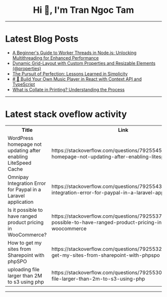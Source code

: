 <h1 align="center">Hi 👋, I'm Tran Ngoc Tam</h1>

---

# Latest Blog Posts 
<!-- BLOG-POST-LIST:START -->
- [A Beginner&#39;s Guide to Worker Threads in Node.js: Unlocking Multithreading for Enhanced Performance](https://dev.to/rishitamoghna17/a-beginners-guide-to-worker-threads-in-nodejs-unlocking-multithreading-for-enhanced-performance-1o2n)
- [Dynamic Grid-Layout with Custom Properties and Resizable Elements &lpar;@properties&rpar;](https://dev.to/kuraikari/dynamic-grid-layout-with-custom-properties-and-resizable-elements-properties-me8)
- [The Pursuit of Perfection: Lessons Learned in Simplicity](https://dev.to/martin_cihal/the-pursuit-of-perfection-lessons-learned-in-simplicity-lcg)
- [# 🎵 Build Your Own Music Player in React with Context API and TypeScript](https://dev.to/blamsa0mine/-build-your-own-music-player-in-react-with-context-api-and-typescript-2hg3)
- [What is Collate in Printing? Understanding the Process](https://dev.to/tobbystalin/what-is-collate-in-printing-understanding-the-process-2n84)
<!-- BLOG-POST-LIST:END -->

---

# Latest stack oveflow activity
<table>
  <tr><th>Title</th><th>Link</th></tr>
  <!-- STACKOVERFLOW:START --><tr><td>WordPress homepage not updating after enabling LiteSpeed Cache</td><td>https://stackoverflow.com/questions/79255456/wordpress-homepage-not-updating-after-enabling-litespeed-cache</td></tr><tr><td>Omnipay Integration Error for Paypal in a Laravel application</td><td>https://stackoverflow.com/questions/79255436/omnipay-integration-error-for-paypal-in-a-laravel-application</td></tr><tr><td>Is it possible to have ranged product pricing in WooCommerce?</td><td>https://stackoverflow.com/questions/79255373/is-it-possible-to-have-ranged-product-pricing-in-woocommerce</td></tr><tr><td>How to get my sites from Sharepoint with phpSPO</td><td>https://stackoverflow.com/questions/79255326/how-to-get-my-sites-from-sharepoint-with-phpspo</td></tr><tr><td>uploading file larger than 2M to s3 using php</td><td>https://stackoverflow.com/questions/79255300/uploading-file-larger-than-2m-to-s3-using-php</td></tr><!-- STACKOVERFLOW:END -->
</table>

---


